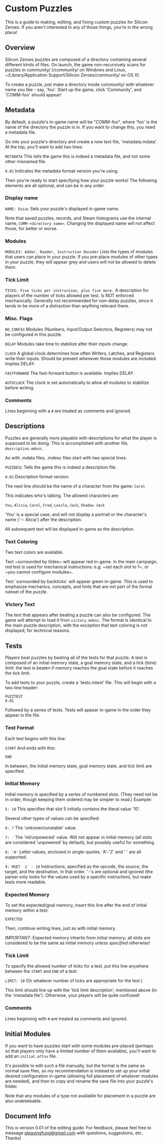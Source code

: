 # Custom Puzzles

This is a guide to making, editing, and fixing custom puzzles for Silicon Zeroes. If you aren't interested in any of those things, you're in the wrong place!

## Overview

Silicon Zeroes puzzles are composed of a directory containing several different kinds of files. On launch, the game non-recursively scans for puzzles in community/ (<INSTALLDIR>/community/ on Windows and Linux, ~/Library/Application Support/Silicon Zeroes/community/ on OS X).

To create a puzzle, just make a directory inside community/ with whatever name you like - say, 'foo'. Start up the game, click 'Community', and 'COMM-foo' should appear!

## Metadata

By default, a puzzle's in-game name will be "COMM-foo", where 'foo' is the name of the directory the puzzle is in. If you want to change this, you need a metadata file.

Go into your puzzle's directory and create a new text file, 'metadata.mdata'. At the top, you'll want to add two lines:

```METADATA```
This tells the game this is indeed a metadata file, and not some other misnamed file.

```0.01```
Indicates the metadata format version you're using.

Then you're ready to start specifying how your puzzle works! The following elements are all optional, and can be in any order.

### Display name

```NAME: Eniac```
Sets your puzzle's displayed in-game name.

Note that saved puzzles, records, and Steam histograms use the internal name, `COMM-<directory name>`. Changing the displayed name will not affect those, for better or worse.

### Modules

```MODULES: Adder, Reader, Instruction Decoder```
Lists the types of modules that users can place in your puzzle. If you pre-place modules of other types in your puzzle, they will appear grey and users will not be allowed to delete them.

### Tick Limit

```TICKS: Five ticks per instruction, plus five more.```
A description for players of the number of ticks allowed per test. Is NOT enforced mechanically. Generally not recommended for non-delay puzzles, since it tends to be more of a distraction than anything relevant there.

### Misc. Flags

```NO_CONFIG```
Modules (Numbers, Input/Output Selectors, Registers) may not be configured in this puzzle.

```DELAY```
Modules take time to stabilize after their inputs change.

```CLOCK```
A global clock determines how often Writers, Latches, and Registers write their inputs. Should be present whenever those modules are included. Implies DELAY.

```FASTFORWARD```
The fast-forward button is available. Implies DELAY.

```AUTOCLOCK```
The clock is set automatically to allow all modules to stabilize before writing.

### Comments

Lines beginning with a `#` are treated as comments and ignored.

## Descriptions

Puzzles are generally more playable with descriptions for what the player is supposed to be doing. This is accomplished with another file, `description.mdesc`.

As with .mdata files, .mdesc files start with two special lines:

```PUZZDESC```
Tells the game this is indeed a description file.

```0.01```
Description format version.

The next line should be the name of a character from the game:
```Carol```

This indicates who's talking. The allowed characters are:

`You`, `Alicia`, `Carol`, `Fred`, `Laszlo`, `Jack`, `Shadow Jack`

'You' is a special case, and will not display a portrait or the character's name ('-- Alicia') after the description.

All subsequent text will be displayed in-game as the description.

### Text Coloring

Two text colors are available.

Text ~surrounded by tildes~ will appear red in-game. In the main campaign, red text is used for mechanical instructions: e.g. ~set each slot to 1~, or ~you cannot configure modules~.

Text \`surrounded by backticks\` will appear green in-game. This is used to emphasize mechanics, concepts, and hints that are not part of the formal ruleset of the puzzle.

### Victory Text

The text that appears after beating a puzzle can also be configured. The game will attempt to load it from `victory.mdesc`. The format is identical to the main puzzle description, with the exception that text coloring is not displayed, for technical reasons.

## Tests

Players beat puzzles by beating all of the tests for that puzzle. A test is composed of an initial memory state, a goal memory state, and a tick (time) limit: the test is beaten if memory reaches the goal state before it reaches the tick limit.

To add tests to your puzzle, create a 'tests.mtest' file. This will begin with a two-line header:

```
PUZZTEST
0.01
```

Followed by a series of tests. Tests will appear in-game in the order they appear in the file.

### Test Format

Each test begins with this line:

```START```
And ends with this:

```END```

In between, the initial memory state, goal memory state, and tick limit are specified.

### Initial Memory

Initial memory is specified by a series of numbered slots. (They need not be in order, though keeping them ordered may be simpler to read.) Example:

```5: 10```
This specifies that slot 5 initially contains the literal value '10'.

Several other types of values can be specified:

```6: ?```
The 'unknown/unstable' value.

```7: -```
The 'nil/unpowered' value. Will not appear in initial memory (all slots are considered 'unpowered' by default), but possibly useful for something.

```8: 'A'```
Letter values, enclosed in single-quotes. 'A'-'Z' and ' ' are all supported.

```9: MSET  1  - 10```
Instructions, specified as the opcode, the source, the target, and the destination, in that order. '-'s are optional and ignored (the parser only looks for the values used by a specific instruction), but make tests more readable.

### Expected Memory

To set the expected/goal memory, insert this line after the end of initial memory within a test:

```EXPECTED```

Then, continue writing lines, just as with initial memory.

*IMPORTANT*: Expected memory inherits from initial memory; all slots are considered to be the same as initial memory *unless specified otherwise!*

### Tick Limit

To specify the allowed number of ticks for a test, put this line anywhere between the `START` and `END` of a test:

```LIMIT: 10```
(Or whatever number of ticks are appropriate for the test.)

This limit should line up with the 'tick limit description', mentioned above (in the 'metadata file'). Otherwise, your players will be quite confused!

### Comments

Lines beginning with `#` are treated as comments and ignored.

## Initial Modules

If you want to have puzzles start with some modules pre-placed (perhaps so that players only have a limited number of them available), you'll want to add an `initial.mftsv` file.

It's possible to edit such a file manually, but the format is the same as normal save files, so my recommendation is instead to set up your initial desired configuration in-game (allowing full placement of whatever modules are needed), and then to copy and rename the save file into your puzzle's folder.

Note that any modules of a type not available for placement in a puzzle are also undeleteable.

## Document Info

This is version 0.01 of the editing guide. For feedback, please feel free to message pleasingfung@gmail.com with questions, suggestions, etc. Thanks!
